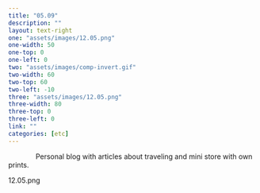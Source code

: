```yaml
---
title: "05.09"
description: ""
layout: text-right
one: "assets/images/12.05.png"
one-width: 50
one-top: 0
one-left: 0
two: "assets/images/comp-invert.gif"
two-width: 60
two-top: 60
two-left: -10
three: "assets/images/12.05.png"
three-width: 80
three-top: 0
three-left: 0
link: ""
categories: [etc]
---
```


&nbsp; &nbsp; &nbsp; &nbsp; &nbsp; &nbsp; &nbsp; Personal blog with articles about traveling and mini store with own prints.



12.05.png